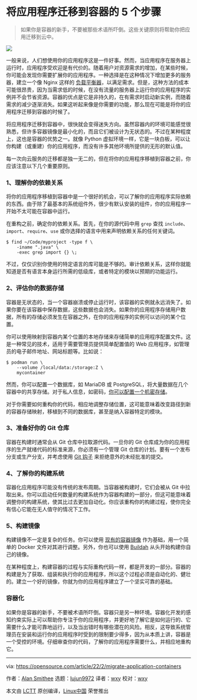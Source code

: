 [#]: subject: "5 steps to migrate your application to containers"
[#]: via: "https://opensource.com/article/22/2/migrate-application-containers"
[#]: author: "Alan Smithee https://opensource.com/users/alansmithee"
[#]: collector: "lujun9972"
[#]: translator: "wxy"
[#]: reviewer: "wxy"
[#]: publisher: "wxy"
[#]: url: "https://linux.cn/article-14273-1.html"

将应用程序迁移到容器的 5 个步骤
======

> 如果你是容器的新手，不要被那些术语所吓倒。这些关键原则将帮助你把应用迁移到云中。

![](https://img.linux.net.cn/data/attachment/album/202202/14/224455i7wz95yiq9hxltw2.jpg)

一般来说，人们想使用你的应用程序这是一件好事。然而，当应用程序在服务器上运行时，应用程序受欢迎是有代价的。随着用户对资源需求的增加，在某些时候，你可能会发现你需要扩展你的应用程序。一种选择是在这种情况下增加更多的服务器，建立一个像 Nginx 这样的 [负载平衡器][2]，以满足需求。但是，这种方法的成本可能很昂贵，因为当需求低的时候，在没有流量的服务器上运行你的应用程序的实例并不会节省资源。容器的优点是它是非持久的，在有需求时启动新实例，而随着需求的减少逐渐消失。如果这听起来像是你需要的功能，那么现在可能是将你的应用程序迁移到容器的时候了。

将应用程序迁移到容器中，很快就会变得迷失方向。虽然容器内的环境可能感觉很熟悉，但许多容器镜像是最小化的，而且它们被设计为无状态的。不过在某种程度上，这也是容器的优势之一。就像 Python 虚拟环境一样，它是一块白板，可以让你构建（或重建）你的应用程序，而没有许多其他环境所提供的无形的默认值。

每一次向云服务的迁移都是独一无二的，但在将你的应用程序移植到容器之前，你应该注意以下几个重要原则。

### 1、理解你的依赖关系

将你的应用程序移植到容器中是一个很好的机会，可以了解你的应用程序实际依赖的东西。由于除了最基本的系统组件外，很少有默认安装的组件，你的应用程序一开始不太可能在容器中运行。

在重构之前，确定你的依赖关系。首先，在你的源代码中用 `grep` 查找 `include`、`import`、`require`、`use` 或你选择的语言中用来声明依赖关系的任何关键词。

```
$ find ~/Code/myproject -type f \
    -iname ".java" \
    -exec grep import {} \;
```

不过，仅仅识别你使用的特定语言的库可能是不够的。审计依赖关系，这样你就能知道是否有语言本身运行所需的低级库，或者特定的模块以预期的功能运行。

### 2、评估你的数据存储

容器是无状态的，当一个容器崩溃或停止运行时，该容器的实例就永远消失了。如果你要在该容器中保存数据，这些数据也会消失。如果你的应用程序存储用户数据，所有的存储必须发生在容器之外，在你的应用程序的实例可以访问的某个位置。

你可以使用映射到容器内某个位置的本地存储来存储简单的应用程序配置文件。这是一种常见的技术，适用于需要管理员提供简单配置值的 Web 应用程序，如管理员的电子邮件地址、网站标题等。比如说：

```
$ podman run \
    --volume /local/data:/storage:Z \
    mycontainer
```

然而，你可以配置一个数据库，如 MariaDB 或 PostgreSQL，将大量数据在几个容器中的共享存储。对于私人信息，如密码，[你可以配置一个机密存储][3]。

对于你需要如何重构你的代码，相应地调整存储位置，这可能意味着改变路径到新的容器存储映射，移植到不同的数据库，甚至是纳入容器特定的模块。

### 3、准备好你的 Git 仓库

容器在构建时通常会从 Git 仓库中拉取源代码。一旦你的 Git 仓库成为你的应用程序的生产就绪代码的标准来源，你必须有一个管理 Git 仓库的计划。要有一个发布分支或生产分支，并考虑使用 [Git 钩子][5] 来拒绝意外的未经批准的提交。

### 4、了解你的构建系统

容器化应用程序可能没有传统的发布周期。当容器被构建时，它们会被从 Git 中拉取出来。你可以启动任何数量的构建系统作为容器构建的一部分，但这可能意味着调整你的构建系统，使其比过去更加自动化。你应该重构你的构建过程，使你完全有信心它能在无人值守的情况下工作。

### 5、构建镜像

构建镜像不一定是复杂的任务。你可以使用 [现有的容器镜像][6] 作为基础，用一个简单的 Docker 文件对其进行调整。另外，你也可以使用 [Buildah][7] 从头开始构建你自己的镜像。

在某种程度上，构建容器的过程与实际重构代码一样，都是开发的一部分。容器的构建是为了获取、组装和执行你的应用程序，所以这个过程必须是自动化的、健壮的。建立一个好的镜像，你就为你的应用程序建立了一个坚实可靠的基础。

### 容器化

如果你是容器的新手，不要被术语所吓倒。容器只是另一种环境。容器化开发的感知约束实际上可以帮助你专注于你的应用程序，并更好地了解它是如何运行的、它需要什么才能可靠地运行，以及当出错时有哪些潜在的风险。相反，这导致系统管理员在安装和运行你的应用程序时受到的限制要少得多，因为从本质上讲，容器是一个受控的环境。仔细审查你的代码，了解你的应用程序需要什么，并相应地重构它。

--------------------------------------------------------------------------------

via: https://opensource.com/article/22/2/migrate-application-containers

作者：[Alan Smithee][a]
选题：[lujun9972][b]
译者：[wxy](https://github.com/wxy)
校对：[wxy](https://github.com/wxy)

本文由 [LCTT](https://github.com/LCTT/TranslateProject) 原创编译，[Linux中国](https://linux.cn/) 荣誉推出

[a]: https://opensource.com/users/alansmithee
[b]: https://github.com/lujun9972
[1]: https://opensource.com/sites/default/files/styles/image-full-size/public/lead-images/business_clouds.png?itok=IRsi1qOF (A person holding on to clouds that look like balloons)
[2]: https://opensource.com/article/21/4/load-balancing
[3]: https://www.redhat.com/sysadmin/new-podman-secrets-command
[4]: https://opensource.com/downloads/mariadb-mysql-cheat-sheet
[5]: http://redhat.com/sysadmin/git-hooks
[6]: https://www.redhat.com/sysadmin/top-container-images
[7]: https://opensource.com/article/22/1/build-your-own-container-scratch
